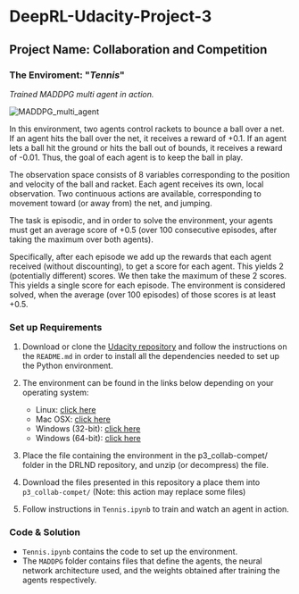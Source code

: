# DeepRL-Udacity-Project-3
## Project Name: Collaboration and Competition

### __The Enviroment__: "_Tennis_"

_Trained MADDPG multi agent in action._
  
![MADDPG_multi_agent](https://github.com/Atrach/Deep_Reinforcement_Learning_Udacity/blob/master/Project3/MADDPG/Agent_Multi_DDPG.gif)


In this environment, two agents control rackets to bounce a ball over a net. If an agent hits the ball over the net, it receives a reward of +0.1. If an agent lets a ball hit the ground or hits the ball out of bounds, it receives a reward of -0.01. Thus, the goal of each agent is to keep the ball in play.

The observation space consists of 8 variables corresponding to the position and velocity of the ball and racket. Each agent receives its own, local observation. Two continuous actions are available, corresponding to movement toward (or away from) the net, and jumping.

The task is episodic, and in order to solve the environment, your agents must get an average score of +0.5 (over 100 consecutive episodes, after taking the maximum over both agents). 

Specifically, after each episode we add up the rewards that each agent received (without discounting), to get a score for each agent. This yields 2 (potentially different) scores. We then take the maximum of these 2 scores.
This yields a single score for each episode.
The environment is considered solved, when the average (over 100 episodes) of those scores is at least +0.5.

### __Set up Requirements__
  
1) Download or clone the [Udacity repository](https://github.com/udacity/deep-reinforcement-learning#dependencies) and follow the instructions on the `README.md` in order to install all the dependencies needed to set up the Python environment.

2) The environment can be found in the links below depending on your operating system:

    -  Linux: [click here](https://s3-us-west-1.amazonaws.com/udacity-drlnd/P3/Tennis/Tennis_Linux.zip)
    -  Mac OSX: [click here](https://s3-us-west-1.amazonaws.com/udacity-drlnd/P3/Tennis/Tennis.app.zip)
    -  Windows (32-bit): [click here](https://s3-us-west-1.amazonaws.com/udacity-drlnd/P3/Tennis/Tennis_Windows_x86.zip)
    -  Windows (64-bit): [click here](https://s3-us-west-1.amazonaws.com/udacity-drlnd/P3/Tennis/Tennis_Windows_x86_64.zip)

3) Place the file containing the environment in the p3_collab-compet/ folder in the DRLND repository, and unzip (or decompress) the file.

4) Download the files presented in this repository a place them into `p3_collab-compet/` (Note: this action may replace some files)

5) Follow instructions in `Tennis.ipynb` to train and watch an agent in action.

### __Code & Solution__

- `Tennis.ipynb` contains the code to set up the environment.
- The `MADDPG` folder contains files that define the agents, the neural network architecture used, and the weights obtained after training the agents respectively.
